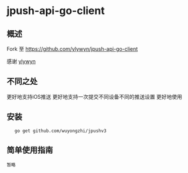 # jpush-api-go-client


## 概述

 
   Fork 至 https://github.com/ylywyn/jpush-api-go-client
   
   感谢  [ylywyn](https://github.com/ylywyn) 
  
  
## 不同之处


   更好地支持iOS推送
   更好地支持一次提交不同设备不同的推送设置
   更好地使用

## 安装  


```
   go get github.com/wuyongzhi/jpushv3
```
   
## 简单使用指南  
 
    暂略
    
    